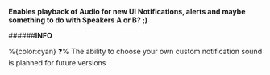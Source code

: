**Enables playback of Audio for new UI Notifications, alerts and maybe something to do with Speakers A or B? ;)** 

######__INFO__

 %{color:cyan} ❓% The ability to choose your own custom notification sound is planned for future versions
 